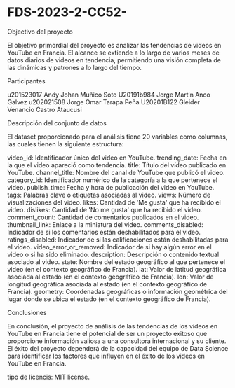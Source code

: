 # FDS-2023-2-CC52-

Objectivo del proyecto

El objetivo primordial del proyecto es analizar las tendencias de videos en YouTube en Francia. El alcance se extiende a lo largo de varios meses de datos diarios de videos en tendencia, permitiendo una visión completa de las dinámicas y patrones a lo largo del tiempo.

Participantes

u201523017 Andy Johan Muñico Soto 
U20191b984 Jorge Martin Anco Galvez 
u202021508 Jorge Omar Tarapa Peña 
U20201B122 Gleider Venancio Castro Ataucusi

Descripción del conjunto de datos

El dataset proporcionado para el análisis tiene 20 variables como columnas, las cuales tienen la siguiente estructura:

video_id: Identificador único del video en YouTube.
trending_date: Fecha en la que el video apareció como tendencia.
title: Título del vídeo publicado en YouTube.
channel_title: Nombre del canal de YouTube que publicó el video.
category_id: Identificador numérico de la categoría a la que pertenece el video.
publish_time: Fecha y hora de publicación del video en YouTube.
tags: Palabras clave o etiquetas asociadas al video.
views: Número de visualizaciones del video.
likes: Cantidad de 'Me gusta' que ha recibido el video.
dislikes: Cantidad de 'No me gusta' que ha recibido el video.
comment_count: Cantidad de comentarios publicados en el video.
thumbnail_link: Enlace a la miniatura del video.
comments_disabled: Indicador de si los comentarios están deshabilitados para el video.
ratings_disabled: Indicador de si las calificaciones están deshabilitadas para el video.
video_error_or_removed: Indicador de si hay algún error en el video o si ha sido eliminado.
description: Descripción o contenido textual asociado al video.
state: Nombre del estado geográfico al que pertenece el video (en el contexto geográfico de Francia).
lat: Valor de latitud geográfica asociada al estado (en el contexto geográfico de Francia).
lon: Valor de longitud geográfica asociada al estado (en el contexto geográfico de Francia).
geometry: Coordenadas geográficas o información geométrica del lugar donde se ubica el estado (en el contexto geográfico de Francia).


Conclusiones

En conclusión, el proyecto de análisis de las tendencias de los videos en YouTube en Francia tiene el potencial de ser un proyecto exitoso que proporcione información valiosa a una consultora internacional y su cliente. El éxito del proyecto dependerá de la capacidad del equipo de Data Science para identificar los factores que influyen en el éxito de los videos en YouTube en Francia.

tipo de licencis: MIT license.
